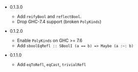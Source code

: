 - 0.1.3.0
    - Add `reifyBool` and `reflectBool`.
    - Drop GHC-7.4 support (broken `PolyKinds`)

- 0.1.2.0
    - Enable `PolyKinds` on GHC >= 7.6
    - Add `sboolEqRefl :: SBoolI (a == b) => Maybe (a :~: b)`

- 0.1.1.0
    - Add `eqToRefl`, `eqCast`, `trivialRefl`
